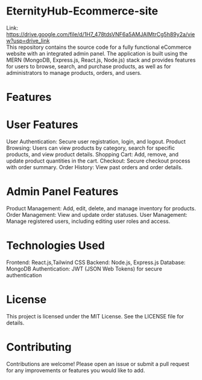 # EternityHub-Ecommerce-site
Link: https://drive.google.com/file/d/1H7_478tdsVNF6a5AMJAIMtrCg5h89y2a/view?usp=drive_link <br>
This repository contains the source code for a fully functional eCommerce website with an integrated admin panel. The application is built using the MERN (MongoDB, Express.js, React.js, Node.js) stack and provides features for users to browse, search, and purchase products, as well as for administrators to manage products, orders, and users.

# Features
# User Features
User Authentication: Secure user registration, login, and logout.
Product Browsing: Users can view products by category, search for specific products, and view product details.
Shopping Cart: Add, remove, and update product quantities in the cart.
Checkout: Secure checkout process with order summary.
Order History: View past orders and order details.

# Admin Panel Features
Product Management: Add, edit, delete, and manage inventory for products.
Order Management: View and update order statuses.
User Management: Manage registered users, including editing user roles and access.

# Technologies Used
Frontend: React.js,Tailwind CSS
Backend: Node.js, Express.js
Database: MongoDB
Authentication: JWT (JSON Web Tokens) for secure authentication

# License
This project is licensed under the MIT License. See the LICENSE file for details.

# Contributing
Contributions are welcome! Please open an issue or submit a pull request for any improvements or features you would like to add.


